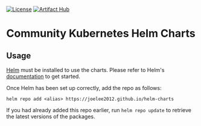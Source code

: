[![License](https://img.shields.io/badge/License-Apache%202.0-blue.svg)](https://opensource.org/licenses/Apache-2.0)
[![Artifact Hub](https://img.shields.io/endpoint?url=https://artifacthub.io/badge/repository/joelee2012)](https://artifacthub.io/packages/search?repo=joelee2012)
# Community Kubernetes Helm Charts

## Usage


[Helm](https://helm.sh) must be installed to use the charts.  Please refer to
Helm's [documentation](https://helm.sh/docs) to get started.

Once Helm has been set up correctly, add the repo as follows:

    helm repo add <alias> https://joelee2012.github.io/helm-charts

If you had already added this repo earlier, run `helm repo update` to retrieve
the latest versions of the packages.